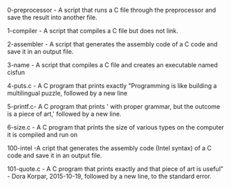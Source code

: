 0-preprocessor - A script that runs a C file through the preprocessor and save the result into another file.

1-compiler - A script that compiles a C file but does not link.

2-assembler - A  script that generates the assembly code of a C code and save it in an output file.

3-name - A  script that compiles a C file and creates an executable named cisfun

4-puts.c - A C program that prints exactly "Programming is like building a multilingual puzzle, followed by a new line

5-printf.c- A C program that prints ' with proper grammar, but the outcome is a piece of art,' followed by a new line.

6-size.c  - A C program that prints the size of various types on the computer it is compiled and run on

100-intel -A cript that generates the assembly code (Intel syntax) of a C code and save it in an output file.

101-quote.c - A C program that prints exactly and that piece of art is useful" - Dora Korpar, 2015-10-19, followed by a new line, to the standard error.
